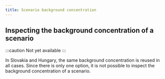```yaml
---
title: Scenario background concentration
---
```


## Inspecting the background concentration of a scenario

:::caution Not yet available
:::

In Slovakia and Hungary, the same background concentration is reused in all cases. Since there is only one option, it is not possible to inspect the background concentration of a scenario.
